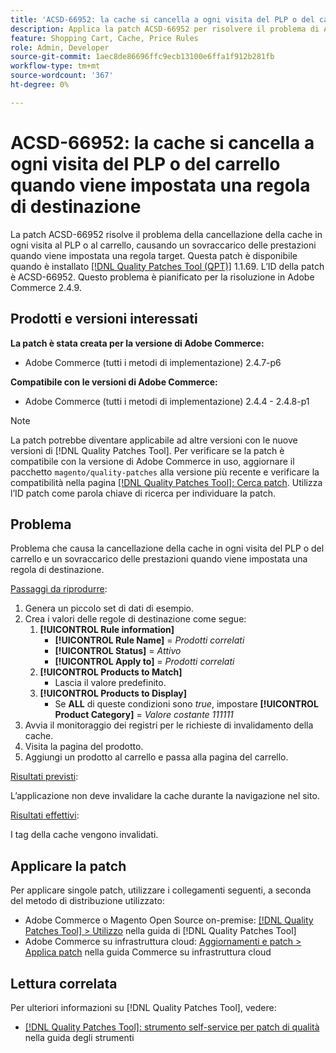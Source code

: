 ```yaml
---
title: 'ACSD-66952: la cache si cancella a ogni visita del PLP o del carrello quando viene impostata una regola di destinazione'
description: Applica la patch ACSD-66952 per risolvere il problema di Adobe Commerce in cui la cache veniva cancellata su ogni visita del PLP o del carrello, causando un sovraccarico di prestazioni non necessario, quando veniva impostata una regola target.
feature: Shopping Cart, Cache, Price Rules
role: Admin, Developer
source-git-commit: 1aec8de86696ffc9ecb13100e6ffa1f912b281fb
workflow-type: tm+mt
source-wordcount: '367'
ht-degree: 0%

---
```



# ACSD-66952: la cache si cancella a ogni visita del PLP o del carrello quando viene impostata una regola di destinazione

La patch ACSD-66952 risolve il problema della cancellazione della cache in ogni visita al PLP o al carrello, causando un sovraccarico delle prestazioni quando viene impostata una regola target. Questa patch è disponibile quando è installato [[!DNL Quality Patches Tool (QPT)]](/help/tools/quality-patches-tool/quality-patches-tool-to-self-serve-quality-patches.md) 1.1.69. L’ID della patch è ACSD-66952. Questo problema è pianificato per la risoluzione in Adobe Commerce 2.4.9.

## Prodotti e versioni interessati

**La patch è stata creata per la versione di Adobe Commerce:**

* Adobe Commerce (tutti i metodi di implementazione) 2.4.7-p6

**Compatibile con le versioni di Adobe Commerce:**

* Adobe Commerce (tutti i metodi di implementazione) 2.4.4 - 2.4.8-p1

>[!NOTE]
>
>La patch potrebbe diventare applicabile ad altre versioni con le nuove versioni di [!DNL Quality Patches Tool]. Per verificare se la patch è compatibile con la versione di Adobe Commerce in uso, aggiornare il pacchetto `magento/quality-patches` alla versione più recente e verificare la compatibilità nella pagina [[!DNL Quality Patches Tool]: Cerca patch](https://experienceleague.adobe.com/tools/commerce-quality-patches/index.html). Utilizza l’ID patch come parola chiave di ricerca per individuare la patch.

## Problema

Problema che causa la cancellazione della cache in ogni visita del PLP o del carrello e un sovraccarico delle prestazioni quando viene impostata una regola di destinazione.

<u>Passaggi da riprodurre</u>:

1. Genera un piccolo set di dati di esempio.
1. Crea i valori delle regole di destinazione come segue:
   1. **[!UICONTROL Rule information]**
      * **[!UICONTROL Rule Name]** = *Prodotti correlati*
      * **[!UICONTROL Status]** = *Attivo*
      * **[!UICONTROL Apply to]** = *Prodotti correlati*
   1. **[!UICONTROL Products to Match]**
      * Lascia il valore predefinito.
   1. **[!UICONTROL Products to Display]**
      * Se **ALL** di queste condizioni sono *true*, impostare **[!UICONTROL Product Category]** = *Valore costante 111111*
1. Avvia il monitoraggio dei registri per le richieste di invalidamento della cache.
1. Visita la pagina del prodotto.
1. Aggiungi un prodotto al carrello e passa alla pagina del carrello.

<u>Risultati previsti</u>:

L’applicazione non deve invalidare la cache durante la navigazione nel sito.

<u>Risultati effettivi</u>:

I tag della cache vengono invalidati.

## Applicare la patch

Per applicare singole patch, utilizzare i collegamenti seguenti, a seconda del metodo di distribuzione utilizzato:

* Adobe Commerce o Magento Open Source on-premise: [[!DNL Quality Patches Tool] > Utilizzo](/help/tools/quality-patches-tool/usage.md) nella guida di [!DNL Quality Patches Tool]
* Adobe Commerce su infrastruttura cloud: [Aggiornamenti e patch > Applica patch](https://experienceleague.adobe.com/docs/commerce-cloud-service/user-guide/develop/upgrade/apply-patches.html) nella guida Commerce su infrastruttura cloud

## Lettura correlata

Per ulteriori informazioni su [!DNL Quality Patches Tool], vedere:

* [[!DNL Quality Patches Tool]: strumento self-service per patch di qualità](/help/tools/quality-patches-tool/quality-patches-tool-to-self-serve-quality-patches.md) nella guida degli strumenti
